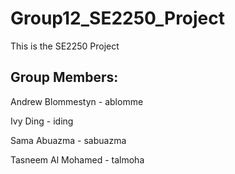 # Group12_SE2250_Project
This is the SE2250 Project

## Group Members:

Andrew Blommestyn - ablomme 

Ivy Ding - iding

Sama Abuazma - sabuazma

Tasneem Al Mohamed - talmoha
